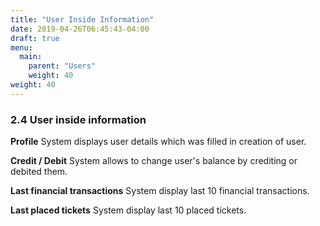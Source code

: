 ```yaml
---
title: "User Inside Information"
date: 2019-04-26T06:45:43-04:00
draft: true
menu:
  main:
    parent: "Users"
    weight: 40
weight: 40
---
```


### 2.4 User inside information

**Profile**
System displays user details which was filled in creation of user.

**Credit / Debit**
System allows to change user's balance by crediting or debited them.

**Last financial transactions**
System display last 10 financial transactions.

**Last placed tickets**
System display last 10 placed tickets.
